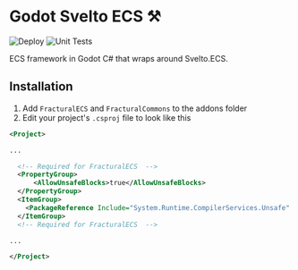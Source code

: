 # Godot Svelto ECS ⚒️

![Deploy](https://github.com/Fractural/GodotSveltoECS/actions/workflows/deploy.yml/badge.svg) ![Unit Tests](https://github.com/Fractural/GodotSveltoECS/actions/workflows/tests.yml/badge.svg)

ECS framework in Godot C# that wraps around Svelto.ECS. 

## Installation

1. Add `FracturalECS` and `FracturalCommons` to the addons folder
2. Edit your project's `.csproj` file to look like this

```XML
<Project>

...

  <!-- Required for FracturalECS  -->
  <PropertyGroup>
	  <AllowUnsafeBlocks>true</AllowUnsafeBlocks>
  </PropertyGroup>
  <ItemGroup>
    <PackageReference Include="System.Runtime.CompilerServices.Unsafe" Version="6.0.0" />
  </ItemGroup>
  <!-- Required for FracturalECS  -->

...

</Project>
```
